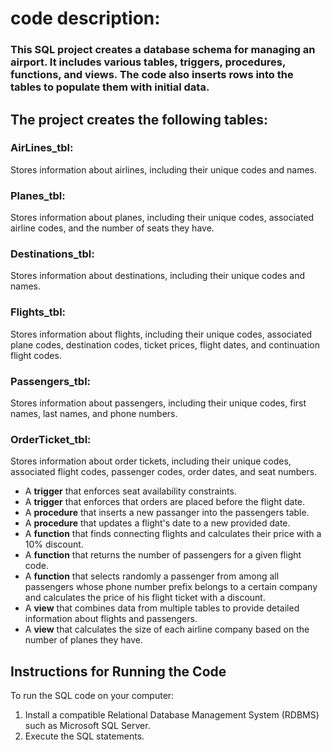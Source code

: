 # code description:

  ### This SQL project creates a database schema for managing an airport. It includes various tables, triggers, procedures, functions, and views. The code also inserts rows into the tables to populate them with initial data.
  
  ## The project creates the following tables:
  ### AirLines_tbl:
  Stores information about airlines, including their unique codes and names.
  ### Planes_tbl:
  Stores information about planes, including their unique codes, associated airline codes, and the number of seats they have.
  ### Destinations_tbl:
  Stores information about destinations, including their unique codes and names.
  ### Flights_tbl:
  Stores information about flights, including their unique codes, associated plane codes, destination codes, ticket prices, flight dates, and continuation flight codes.
  ### Passengers_tbl:
  Stores information about passengers, including their unique codes, first names, last names, and phone numbers.
  ### OrderTicket_tbl:
  Stores information about order tickets, including their unique codes, associated flight codes, passenger codes, order dates, and seat numbers.
  
  - A **trigger** that enforces seat availability constraints.
  - A **trigger** that enforces that orders are placed before the flight date.
  - A **procedure** that inserts a new passanger into the passengers table.
  - A **procedure** that updates a flight's date to a new provided date.
  - A **function** that finds connecting flights and calculates their price with a 10% discount.
  - A **function** that returns the number of passengers for a given flight code.
  - A **function** that selects randomly a passenger from among all passengers whose phone number prefix belongs to a certain company and calculates the price of his flight ticket with a discount.
  - A **view** that combines data from multiple tables to provide detailed information about flights and passengers.
  - A **view** that calculates the size of each airline company based on the number of planes they have.

## Instructions for Running the Code
  To run the SQL code on your computer:
  1. Install a compatible Relational Database Management System (RDBMS) such as Microsoft SQL Server.
  2. Execute the SQL statements.
